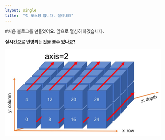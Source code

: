 ```yaml
---
layout: single
title:  "첫 포스팅 입니다. 설레네요"
---
```


#처음 블로그를 만들었어요. 앞으로 열심히 하겠습니다.  

**실시간으로 반영되는 것을 볼수 있나요?**

![output_16_0](../images/2022-05-28-first/output_16_0.png)


